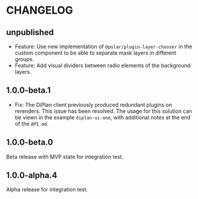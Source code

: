 # CHANGELOG

## unpublished

- Feature: Use new implementation of `@polar/plugin-layer-chooser` in the custom component to be able to separate mask layers in different groups.
- Feature: Add visual dividers between radio elements of the background layers.

## 1.0.0-beta.1

- Fix: The DiPlan client previously produced redundant plugins on rerenders. This issue has been resolved. The usage for this solution can be viewn in the example `diplan-ui-one`, with additional notes at the end of the `API.md`.

## 1.0.0-beta.0

Beta release with MVP state for integration test.

## 1.0.0-alpha.4

Alpha release for integration test.
